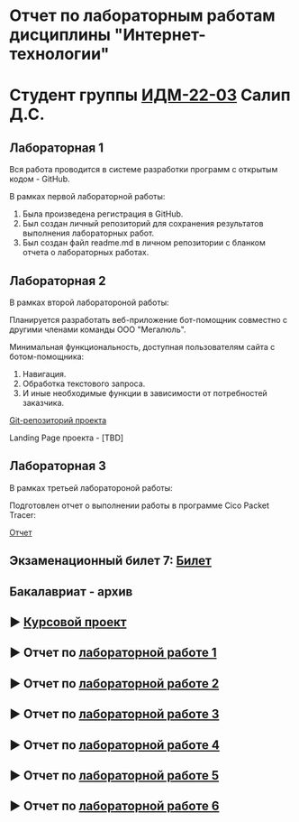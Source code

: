 # Отчет по лабораторным работам дисциплины "Интернет-технологии"
# Студент группы [ИДМ-22-03](https://github.com/stankin/design-2022/wiki/list-idm-22-03) Салип Д.С.

## Лабораторная 1

Вся работа проводится в системе разработки программ с открытым кодом - GitHub.

В рамках первой лабораторной работы:

1. Была произведена регистрация в GitHub.
2. Был создан личный репозиторий для сохранения результатов выполнения лабораторных работ.
3. Был создан файл readme.md в личном репозитории с бланком отчета о лабораторных работах.

## Лабораторная 2

В рамках второй лаборатороной работы:

Планируется разработать веб-приложение бот-помощник совместно с другими членами команды ООО "Мегалюль".

Минимальная функциональность, доступная пользователям сайта с ботом-помощника:

1. Навигация.
2. Обработка текстового запроса.
3. И иные необходимые функции в зависимости от потребностей заказчика.

[Git-репозиторий проекта](https://github.com/lulu2kan/Megalul)

Landing Page проекта - [TBD]

## Лабораторная 3

В рамках третьей лаборатороной работы:

Подготовлен отчет о выполнении работы в программе Cico Packet Tracer:

[Отчет](https://docs.google.com/document/d/1-a7YnYALawn5uDJ6lek1hsA0oB2FV0Bd/edit?usp=sharing&ouid=103630481525366677142&rtpof=true&sd=true)

## Экзаменационный билет 7: [Билет](https://github.com/stankin/inet-2022/wiki/exam07)

## Бакалавриат - архив

## ► [Курсовой проект](https://github.com/Welpodron/welpodron.github.io/wiki/%D0%9A%D1%83%D1%80%D1%81%D0%BE%D0%B2%D0%BE%D0%B9-%D0%BF%D1%80%D0%BE%D0%B5%D0%BA%D1%82)

## ► Отчет по [лабораторной работе 1](https://github.com/Welpodron/welpodron.github.io/wiki/laba1-3#)

## ► Отчет по [лабораторной работе 2](https://github.com/Welpodron/welpodron.github.io/wiki/Лабораторная-работа-2)

## ► Отчет по [лабораторной работе 3](https://github.com/Welpodron/welpodron.github.io/wiki/Лабораторная-работа-3)

## ► Отчет по [лабораторной работе 4](https://github.com/Welpodron/welpodron.github.io/wiki/Лабораторная-работа-4)

## ► Отчет по [лабораторной работе 5](https://github.com/Welpodron/welpodron.github.io/wiki/Лабораторная-работа-5)

## ► Отчет по [лабораторной работе 6](https://github.com/Welpodron/welpodron.github.io/wiki/Лабораторная-работа-6)
